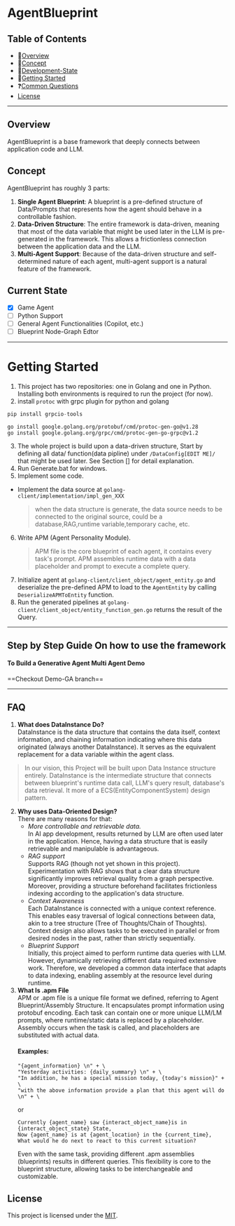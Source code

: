 # AgentBlueprint
## Table of Contents
- :memo:[Overview](#overview)
- :star2:[Concept](#concept)
- :triangular_flag_on_post:[Development-State](#current-state)
- :pushpin:[Getting Started](#getting-started)
- :question:[Common Questions](#faq)
- [License](#license)

***
## Overview
AgentBlueprint is a base framework that deeply connects between application code and LLM.
## Concept
AgentBlueprint has roughly 3 parts:
1. **Single Agent Blueprint**: A blueprint is a pre-defined structure of Data/Prompts that represents how the agent should behave in a controllable fashion.
2. **Data-Driven Structure**: The entire framework is data-driven, meaning that most of the data variable that might be used later in the LLM is pre-generated in the framework. This allows a frictionless connection between the application data and the LLM.
3. **Multi-Agent Support**: Because of the data-driven structure and self-determined nature of each agent, multi-agent support is a natural feature of the framework. 

## Current State
- [X] Game Agent
- [ ] Python Support
- [ ] General Agent Functionalities (Copilot, etc.)
- [ ] Blueprint Node-Graph Edtor

---
# Getting Started
1. This project has two repositories: one in Golang and one in Python. Installing both environments is required to run the project (for now).
2. install `protoc` with grpc plugin for python and golang
```python
pip install grpcio-tools
```
```golang
go install google.golang.org/protobuf/cmd/protoc-gen-go@v1.28
go install google.golang.org/grpc/cmd/protoc-gen-go-grpc@v1.2
```
3. The whole project is build upon a data-driven structure, Start by defining all data/ function(data pipline) under `/DataConfig[EDIT ME]/`  that might be used later. See Section [] for detail explanation.
4. Run Generate.bat for windows.
5. Implement some code.
- Implement the data source at `golang-client/implementation/impl_gen_XXX`
  >when the data structure is generate, the data source needs to be connected to the original source, could be a database,RAG,runtime variable,temporary cache, etc.

6. Write APM (Agent Personality Module).
   > APM file is the core blueprint of each agent, it contains every task's prompt. APM assembles runtime data with a data placeholder and prompt to execute a complete query.
7. Initialize agent at `golang-client/client_object/agent_entity.go` and deserialize the pre-defined APM to load to the `AgentEntity` by calling `DeserializeAPMToEntity` function.
8. Run the generated pipelines at `golang-client/client_object/entity_function_gen.go` returns the result of the Query.
---
## Step by Step Guide On how to use the framework
#### To Build a Generative Agent Multi Agent Demo
==Checkout Demo-GA branch==


---
## FAQ
1. **What does DataInstance Do?** <br>
DataInstance is the data structure that contains the data itself, context information, and chaining information indicating where this data originated (always another DataInstance). It serves as the equivalent replacement for a data variable within the agent class.
> In our vision, this Project will be built upon Data Instance structure entirely. DataInstance is the intermediate structure that connects between blueprint's runtime data call, LLM's query result, database's data retrieval. It more of a ECS(EntityComponentSystem) design pattern.
2. **Why uses Data-Oriented Design?** <br>
There are many reasons for that:
   - *More controllable and retrievable data.*<br> In AI app development, results returned by LLM are often used later in the application. Hence, having a data structure that is easily retrievable and manipulable is advantageous.
   - *RAG support*<br> Supports RAG (though not yet shown in this project). Experimentation with RAG shows that a clear data structure significantly improves retrieval quality from a graph perspective. Moreover, providing a structure beforehand facilitates frictionless indexing according to the application's data structure.
   - *Context Awareness*<br> Each DataInstance is connected with a unique context reference. This enables easy traversal of logical connections between data, akin to a tree structure (Tree of Thoughts/Chain of Thoughts). Context design also allows tasks to be executed in parallel or from desired nodes in the past, rather than strictly sequentially.
   - *Blueprint Support*<br> Initially, this project aimed to perform runtime data queries with LLM. However, dynamically retrieving different data required extensive work. Therefore, we developed a common data interface that adapts to data indexing, enabling assembly at the resource level during runtime.
3. **What Is .apm File** <br>
APM or .apm file is a unique file format we defined, referring to Agent Blueprint/Assembly Structure. It encapsulates prompt information using protobuf encoding. Each task can contain one or more unique LLM/LM prompts, where runtime/static data is replaced by a placeholder. Assembly occurs when the task is called, and placeholders are substituted with actual data.<br>
   #### Examples:
    ```
    "{agent_information} \n" + \
    "Yesterday activities: {daily_summary} \n" + \
    "In addition, he has a special mission today, {today's mission}" + \
    "with the above information provide a plan that this agent will do \n" + \
    ```
   or 
    ```
    Currently {agent_name} saw {interact_object_name}is in {interact_object_state} State,
    Now {agent_name} is at {agent_location} in the {current_time},
    What would he do next to react to this current situation?
   ```
   Even with the same task, providing different .apm assemblies (blueprints) results in different queries. This flexibility is core to the blueprint structure, allowing tasks to be interchangeable and customizable.
## License

This project is licensed under the [MIT](LICENSE).